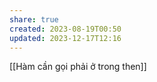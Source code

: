 ```yaml
---
share: true
created: 2023-08-19T00:50
updated: 2023-12-17T12:16
---
```

[[Hàm cần gọi phải ở trong then]] 
